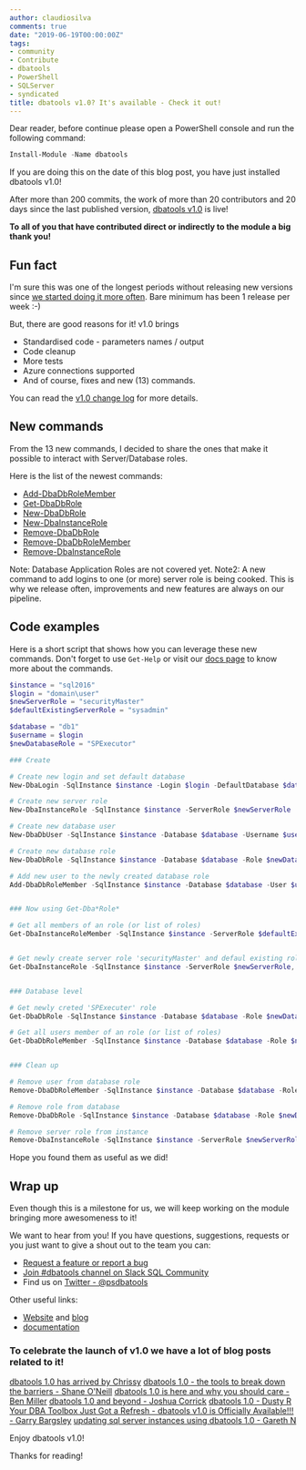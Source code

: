 ```yaml
---
author: claudiosilva
comments: true
date: "2019-06-19T00:00:00Z"
tags:
- community
- Contribute
- dbatools
- PowerShell
- SQLServer
- syndicated
title: dbatools v1.0? It's available - Check it out!
---
```

Dear reader, before continue please open a PowerShell console and run the following command:
``` powershell
Install-Module -Name dbatools
```

If you are doing this on the date of this blog post, you have just installed dbatools v1.0!

After more than 200 commits, the work of more than 20 contributors and 20 days since the last published version, <a href="">dbatools v1.0</a> is live!

<strong>To all of you that have contributed direct or indirectly to the module a big thank you!</strong>

## Fun fact

I'm sure this was one of the longest periods without releasing new versions since [we started doing it more often](https://dbatools.io/devops/).
Bare minimum has been 1 release per week :-)

But, there are good reasons for it! v1.0 brings
- Standardised code - parameters names / output
- Code cleanup
- More tests
- Azure connections supported
- And of course, fixes and new (13) commands.

You can read the [v1.0 change log](https://github.com/sqlcollaborative/dbatools/blob/prerelease/changelog.md) for more details.

## New commands

From the 13 new commands, I decided to share the ones that make it possible to interact with Server/Database roles.

Here is the list of the newest commands:
- [Add-DbaDbRoleMember](https://dbatools.io/Add-DbaDbRoleMember)
- [Get-DbaDbRole](https://dbatools.io/Get-DbaDbRole)
- [New-DbaDbRole](https://dbatools.io/New-DbaDbRole)
- [New-DbaInstanceRole](https://dbatools.io/New-DbaInstanceRole)
- [Remove-DbaDbRole](https://dbatools.io/Remove-DbaDbRole)
- [Remove-DbaDbRoleMember](https://dbatools.io/Remove-DbaDbRoleMember)
- [Remove-DbaInstanceRole](https://dbatools.io/Remove-DbaInstanceRole)

Note: Database Application Roles are not covered yet.
Note2: A new command to add logins to one (or more) server role is being cooked.
This is why we release often, improvements and new features are always on our pipeline.

## Code examples

Here is a short script that shows how you can leverage these new commands.
Don't forget to use `Get-Help` or visit our [docs page](https://docs.dbatools.io) to know more about the commands.

``` powershell
$instance = "sql2016"
$login = "domain\user"
$newServerRole = "securityMaster"
$defaultExistingServerRole = "sysadmin"

$database = "db1"
$username = $login
$newDatabaseRole = "SPExecutor"

### Create

# Create new login and set default database
New-DbaLogin -SqlInstance $instance -Login $login -DefaultDatabase $database

# Create new server role
New-DbaInstanceRole -SqlInstance $instance -ServerRole $newServerRole

# Create new database user
New-DbaDbUser -SqlInstance $instance -Database $database -Username $username -Login $login

# Create new database role
New-DbaDbRole -SqlInstance $instance -Database $database -Role $newDatabaseRole

# Add new user to the newly created database role
Add-DbaDbRoleMember -SqlInstance $instance -Database $database -User $username -Role $newDatabaseRole


### Now using Get-Dba*Role*

# Get all members of an role (or list of roles)
Get-DbaInstanceRoleMember -SqlInstance $instance -ServerRole $defaultExistingServerRole | Format-Table -AutoSize


# Get newly create server role 'securityMaster' and defaul existing role 'sysadmin'
Get-DbaInstanceRole -SqlInstance $instance -ServerRole $newServerRole, $defaultExistingServerRole


### Database level

# Get newly creted 'SPExecuter' role
Get-DbaDbRole -SqlInstance $instance -Database $database -Role $newDatabaseRole

# Get all users member of an role (or list of roles)
Get-DbaDbRoleMember -SqlInstance $instance -Database $database -Role $newDatabaseRole


### Clean up

# Remove user from database role
Remove-DbaDbRoleMember -SqlInstance $instance -Database $database -Role $newDatabaseRole -User $username

# Remove role from database
Remove-DbaDbRole -SqlInstance $instance -Database $database -Role $newDatabaseRole

# Remove server role from instance
Remove-DbaInstanceRole -SqlInstance $instance -ServerRole $newServerRole
```

Hope you found them as useful as we did!

## Wrap up

Even though this is a milestone for us, we will keep working on the module bringing more awesomeness to it!

We want to hear from you!
If you have questions, suggestions, requests or you just want to give a shout out to the team you can:
- [Request a feature or report a bug](http://dbatools.io/issues)
- [Join #dbatools channel on Slack SQL Community](https://dbatools.io/slack/)
- Find us on [Twitter - @psdbatools](https://twitter.com/psdbatools)

Other useful links:
- [Website](https://dbatools.io) and [blog](https://dbatools.io/blog/)
- [documentation](https://docs.dbatools.io)

### To celebrate the launch of v1.0 we have a lot of blog posts related to it!

[dbatools 1.0 has arrived by Chrissy](https://dbatools.io/dbatools10)
[dbatools 1.0 - the tools to break down the barriers - Shane O'Neill](https://nocolumnname.blog/?p=9452)
[dbatools 1.0 is here and why you should care - Ben Miller](https://dbaduck.com/2019/06/18/dbatools-1-0-is-here-and-why-you-should-care/)
[dbatools 1.0 and beyond - Joshua Corrick](https://corrick.io/blog/dbatools-to-v1-0-and-beyond)
[dbatools 1.0 - Dusty R](https://nakedpowershell.blogspot.com/2019/06/dbatools-10.html)
[Your DBA Toolbox Just Got a Refresh - dbatools v1.0 is Officially Available!!! - Garry Bargsley](https://wp.me/p8gE30-br)
[updating sql server instances using dbatools 1.0 - Gareth N](https://ifexists.blog/updating-sql-server-instances-using-powershell/)

Enjoy dbatools v1.0!

Thanks for reading!
